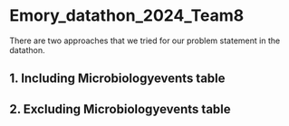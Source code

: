 # Emory_datathon_2024_Team8

There are two approaches that we tried for our problem statement in the datathon.

## 1. Including Microbiologyevents table


## 2. Excluding Microbiologyevents table
